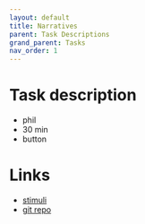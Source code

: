 ```yaml
---
layout: default
title: Narratives
parent: Task Descriptions
grand_parent: Tasks
nav_order: 1
---
```


# Task description
 * phil
 * 30 min
 * button

# Links
 * [stimuli]()
 * [git repo]()
